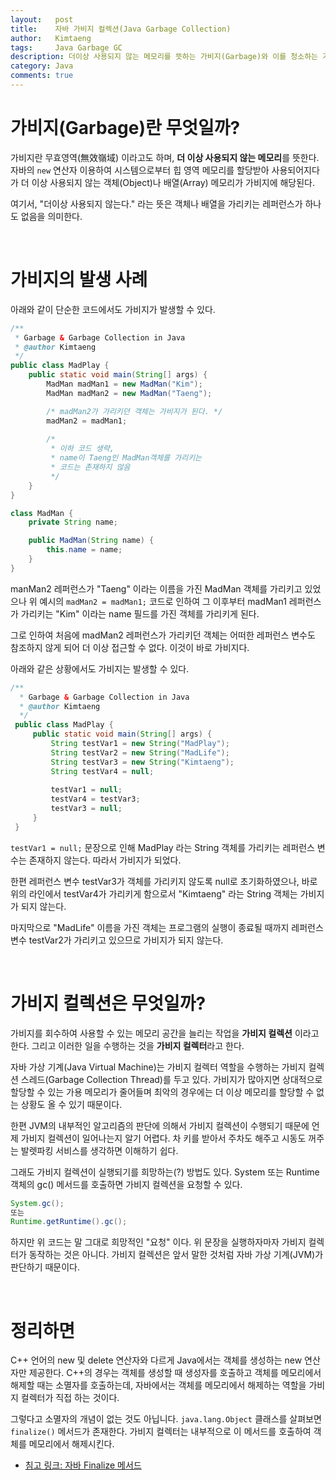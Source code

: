 ```yaml
---
layout:   post
title:    자바 가비지 컬렉션(Java Garbage Collection)
author:   Kimtaeng
tags: 	  Java Garbage GC
description: 더이상 사용되지 않는 메모리를 뜻하는 가비지(Garbage)와 이를 청소하는 가비지 컬렉션(Garbage Collection)에 대해서 알아보자.
category: Java
comments: true
---
```


# 가비지(Garbage)란 무엇일까?
가비지란 무효영역(無效嶺域) 이라고도 하며, **더 이상 사용되지 않는 메모리**를 뜻한다.
자바의 `new` 연산자 이용하여 시스템으로부터 힙 영역 메모리를 할당받아 사용되어지다가 더 이상 사용되지 않는
객체(Object)나 배열(Array) 메모리가 가비지에 해당된다.

여기서, "더이상 사용되지 않는다." 라는 뜻은 객체나 배열을 가리키는 레퍼런스가 하나도 없음을 의미한다.

<br>

# 가비지의 발생 사례
아래와 같이 단순한 코드에서도 가비지가 발생할 수 있다.

```java
/**
 * Garbage & Garbage Collection in Java
 * @author Kimtaeng
 */
public class MadPlay {
    public static void main(String[] args) {
        MadMan madMan1 = new MadMan("Kim");
        MadMan madMan2 = new MadMan("Taeng");

        /* madMan2가 가리키던 객체는 가비지가 된다. */
        madMan2 = madMan1;
        
        /*
         * 이하 코드 생략,
         * name이 Taeng인 MadMan객체를 가리키는
         * 코드는 존재하지 않음
         */ 
    }
}

class MadMan {
    private String name;

    public MadMan(String name) {
        this.name = name;
    }
}
```

manMan2 레퍼런스가 "Taeng" 이라는 이름을 가진 MadMan 객체를 가리키고 있었으나 위 예시의 `madMan2 = madMan1;` 코드로 인하여
그 이후부터 madMan1 레퍼런스가 가리키는 "Kim" 이라는 name 필드를 가진 객체를 가리키게 된다.

그로 인하여 처음에 madMan2 레퍼런스가 가리키던 객체는 어떠한 레퍼런스 변수도 참조하지 않게 되어 더 이상 접근할 수 없다.
이것이 바로 가비지다.

아래와 같은 상황에서도 가비지는 발생할 수 있다.
 
```java
/**
  * Garbage & Garbage Collection in Java
  * @author Kimtaeng
  */
 public class MadPlay {
     public static void main(String[] args) {
         String testVar1 = new String("MadPlay");
         String testVar2 = new String("MadLife");
         String testVar3 = new String("Kimtaeng");
         String testVar4 = null;
 
         testVar1 = null;
         testVar4 = testVar3;
         testVar3 = null;
     }
 }
```

`testVar1 = null;` 문장으로 인해 MadPlay 라는 String 객체를 가리키는 레퍼런스 변수는 존재하지 않는다.
따라서 가비지가 되었다. 

한편 레퍼런스 변수 testVar3가 객체를 가리키지 않도록 null로 초기화하였으나, 바로 위의 라인에서 testVar4가 가리키게 함으로서
"Kimtaeng" 라는 String 객체는 가비지가 되지 않는다.

마지막으로 "MadLife" 이름을 가진 객체는 프로그램의 실행이 종료될 때까지 레퍼런스 변수 testVar2가 가리키고 있으므로 가비지가 되지 않는다.

<br>

# 가비지 컬렉션은 무엇일까?
가비지를 회수하여 사용할 수 있는 메모리 공간을 늘리는 작업을 **가비지 컬렉션** 이라고 한다.
그리고 이러한 일을 수행하는 것을 **가비지 컬렉터**라고 한다.

자바 가상 기계(Java Virtual Machine)는 가비지 컬렉터 역할을 수행하는 가비지 컬렉션 스레드(Garbage Collection Thread)를
두고 있다. 가비지가 많아지면 상대적으로 할당할 수 있는 가용 메모리가 줄어들며 최악의 경우에는 더 이상 메모리를 할당할 수 없는 상황도
올 수 있기 때문이다.

한편 JVM의 내부적인 알고리즘의 판단에 의해서 가비지 컬렉션이 수행되기 때문에 언제 가비지 컬렉션이 일어나는지 알기 어렵다.
차 키를 받아서 주차도 해주고 시동도 꺼주는 발렛파킹 서비스를 생각하면 이해하기 쉽다.

그래도 가비지 컬렉션이 실행되기를 희망하는(?) 방법도 있다. System 또는 Runtime 객체의 gc() 메서드를 호출하면
가비지 컬렉션을 요청할 수 있다.

```java
System.gc(); 
또는
Runtime.getRuntime().gc();
```

하지만 위 코드는 말 그대로 희망적인 "요청" 이다. 위 문장을 실행하자마자 가비지 컬렉터가 동작하는 것은 아니다.
가비지 컬렉션은 앞서 말한 것처럼 자바 가상 기계(JVM)가 판단하기 때문이다.

<br>

# 정리하면
C++ 언어의 new 및 delete 연산자와 다르게 Java에서는 객체를 생성하는 new 연산자만 제공한다.
C++의 경우는 객체를 생성할 때 생성자를 호출하고 객체를 메모리에서 해제할 때는 소멸자를 호출하는데,
자바에서는 객체를 메모리에서 해제하는 역할을 가비지 컬렉터가 직접 하는 것이다.

그렇다고 소멸자의 개념이 없는 것도 아닙니다. `java.lang.Object` 클래스를 살펴보면 `finalize()` 메서드가 존재한다.
가비지 컬렉터는 내부적으로 이 메서드를 호출하여 객체를 메모리에서 해제시킨다.

- <a href="/post/java-finalize" target="_blank">침고 링크: 자바 Finalize 메서드</a>